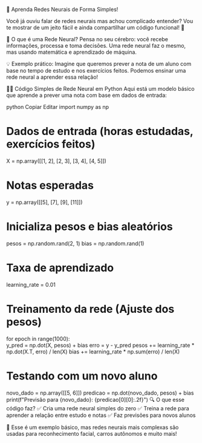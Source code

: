 📢 Aprenda Redes Neurais de Forma Simples!

Você já ouviu falar de redes neurais mas achou complicado entender? Vou te mostrar de um jeito fácil e ainda compartilhar um código funcional! 🚀

🤔 O que é uma Rede Neural?
Pensa no seu cérebro: você recebe informações, processa e toma decisões. Uma rede neural faz o mesmo, mas usando matemática e aprendizado de máquina.

💡 Exemplo prático:
Imagine que queremos prever a nota de um aluno com base no tempo de estudo e nos exercícios feitos. Podemos ensinar uma rede neural a aprender essa relação!

🧑‍💻 Código Simples de Rede Neural em Python
Aqui está um modelo básico que aprende a prever uma nota com base em dados de entrada:

python
Copiar
Editar
import numpy as np

# Dados de entrada (horas estudadas, exercícios feitos)
X = np.array([[1, 2], 
              [2, 3], 
              [3, 4], 
              [4, 5]])

# Notas esperadas
y = np.array([[5], [7], [9], [11]])

# Inicializa pesos e bias aleatórios
pesos = np.random.rand(2, 1)
bias = np.random.rand(1)

# Taxa de aprendizado
learning_rate = 0.01

# Treinamento da rede (Ajuste dos pesos)
for epoch in range(1000):  
    y_pred = np.dot(X, pesos) + bias
    erro = y - y_pred
    pesos += learning_rate * np.dot(X.T, erro) / len(X)
    bias += learning_rate * np.sum(erro) / len(X)

# Testando com um novo aluno
novo_dado = np.array([[5, 6]])
predicao = np.dot(novo_dado, pesos) + bias
print(f"Previsão para {novo_dado}: {predicao[0][0]:.2f}")
🔍 O que esse código faz?
✅ Cria uma rede neural simples do zero
✅ Treina a rede para aprender a relação entre estudo e notas
✅ Faz previsões para novos alunos

📌 Esse é um exemplo básico, mas redes neurais mais complexas são usadas para reconhecimento facial, carros autônomos e muito mais!

